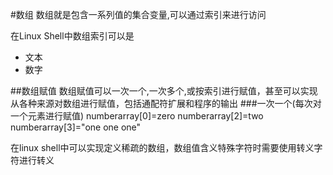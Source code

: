 #数组
数组就是包含一系列值的集合变量,可以通过索引来进行访问

在Linux Shell中数组索引可以是

+ 文本
+ 数字

##数组赋值
数组赋值可以一次一个,一次多个,或按索引进行赋值，甚至可以实现从各种来源对数组进行赋值，包括通配符扩展和程序的输出
###一次一个(每次对一个元素进行赋值)
numberarray[0]=zero numberarray[2]=two numberarray[3]="one one one" 

在linux shell中可以实现定义稀疏的数组，数组值含义特殊字符时需要使用转义字符进行转义

